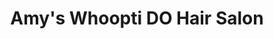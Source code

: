 ---
title: "Amy's Whoopti DO Hair Salon"
url: /vermillion/amys-whoopti-do-hair-salon/
shop: hairdresser
---